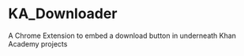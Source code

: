 # KA_Downloader
A Chrome Extension to embed a download button in underneath Khan Academy projects


